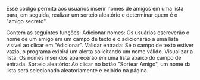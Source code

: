 Esse código permita aos usuários inserir nomes de amigos em uma lista para, em seguida, realizar um sorteio aleatório e determinar quem é o "amigo secreto".

Contem as seguintes funções:
Adicionar nomes: Os usuários escreverão o nome de um amigo em um campo de texto e o adicionarão a uma lista visível ao clicar em "Adicionar".
Validar entrada: Se o campo de texto estiver vazio, o programa exibirá um alerta solicitando um nome válido.
Visualizar a lista: Os nomes inseridos aparecerão em uma lista abaixo do campo de entrada.
Sorteio aleatório: Ao clicar no botão "Sortear Amigo", um nome da lista será selecionado aleatoriamente e exibido na página.
